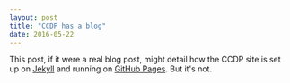 ```yaml
---
layout: post
title: "CCDP has a blog"
date: 2016-05-22
---
```


This post, if it were a real blog post, might detail how the CCDP site is set up on [Jekyll](http://jekyllrb.com) and running on [GitHub Pages](http://github.com). But it's not.
